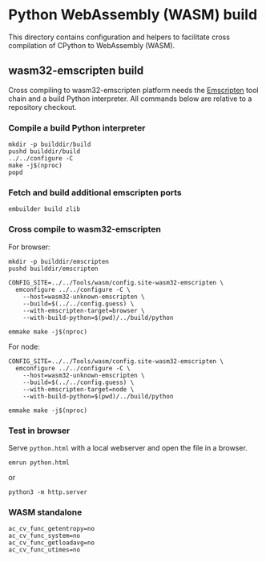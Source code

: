 # Python WebAssembly (WASM) build

This directory contains configuration and helpers to facilitate cross
compilation of CPython to WebAssembly (WASM).

## wasm32-emscripten build

Cross compiling to wasm32-emscripten platform needs the [Emscripten](https://emscripten.org/)
tool chain and a build Python interpreter.
All commands below are relative to a repository checkout.

### Compile a build Python interpreter

```shell
mkdir -p builddir/build
pushd builddir/build
../../configure -C
make -j$(nproc)
popd
```

### Fetch and build additional emscripten ports

```shell
embuilder build zlib
```

### Cross compile to wasm32-emscripten

For browser:

```shell
mkdir -p builddir/emscripten
pushd builddir/emscripten

CONFIG_SITE=../../Tools/wasm/config.site-wasm32-emscripten \
  emconfigure ../../configure -C \
    --host=wasm32-unknown-emscripten \
    --build=$(../../config.guess) \
    --with-emscripten-target=browser \
    --with-build-python=$(pwd)/../build/python

emmake make -j$(nproc)
```

For node:

```
CONFIG_SITE=../../Tools/wasm/config.site-wasm32-emscripten \
  emconfigure ../../configure -C \
    --host=wasm32-unknown-emscripten \
    --build=$(../../config.guess) \
    --with-emscripten-target=node \
    --with-build-python=$(pwd)/../build/python

emmake make -j$(nproc)
```

### Test in browser

Serve `python.html` with a local webserver and open the file in a browser.

```shell
emrun python.html
```

or

```shell
python3 -m http.server
```

### WASM standalone

```
ac_cv_func_getentropy=no
ac_cv_func_system=no
ac_cv_func_getloadavg=no
ac_cv_func_utimes=no
```
